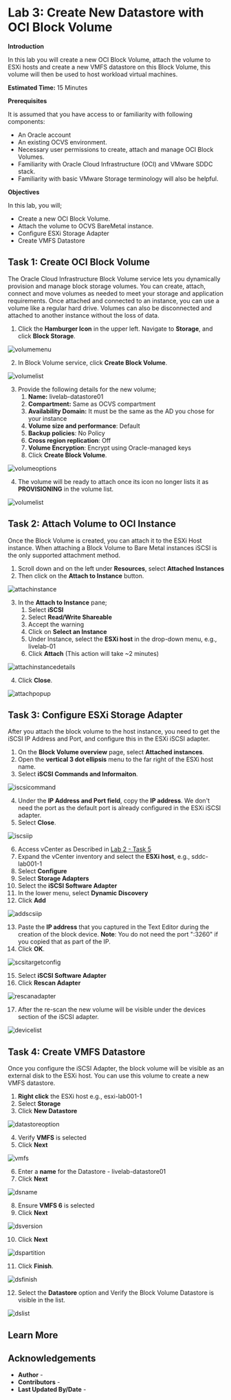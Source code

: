 # Lab 3: Create New Datastore with OCI Block Volume

**Introduction**

In this lab you will create a new OCI Block Volume, attach the volume to ESXi hosts and create a new VMFS datastore on this Block Volume, this volume will then be used to host workload virtual machines.

**Estimated Time:** 15 Minutes

**Prerequisites**

It is assumed that you have access to or familiarity with following components:

- An Oracle account
- An existing OCVS environment.
- Necessary user permissions to create, attach and manage OCI Block Volumes.
- Familiarity with Oracle Cloud Infrastructure (OCI) and VMware SDDC stack.
- Familiarity with basic VMware Storage terminology will also be helpful.

**Objectives**

In this lab, you will;

- Create a new OCI Block Volume.
- Attach the volume to OCVS BareMetal instance.
- Configure ESXi Storage Adapter
- Create VMFS Datastore

## Task 1: Create OCI Block Volume

The Oracle Cloud Infrastructure Block Volume service lets you dynamically provision and manage block storage volumes. You can create, attach, connect and move volumes as needed to meet your storage and application requirements. Once attached and connected to an instance, you can use a volume like a regular hard drive. Volumes can also be disconnected and attached to another instance without the loss of data.

1. Click the **Hamburger Icon** in the upper left. Navigate to **Storage**, and click **Block Storage**.

![volumemenu](./images/volumemenu.png)

2. In Block Volume service, click **Create Block Volume**.

![volumelist](./images/createvolume.png)

3. Provide the following details for the new volume;
      1. **Name:** livelab-datastore01
      2. **Compartment:** Same as OCVS compartment
      3. **Availability Domain:** It must be the same as the AD you chose for your instance
      4. **Volume size and performance**: Default
      5. **Backup policies**: No Policy
      6. **Cross region replication**: Off
      7. **Volume Encryption**: Encrypt using Oracle-managed keys
      8. Click **Create Block Volume**.

![volumeoptions](./images/volumeoption.png)

4. The volume will be ready to attach once its icon no longer lists it as **PROVISIONING** in the volume list.

![volumelist](./images/volumelist.png)

## Task 2: Attach Volume to OCI Instance

Once the Block Volume is created, you can attach it to the ESXi Host instance. When attaching a Block Volume to Bare Metal instances iSCSI is the only supported attachment method.

1. Scroll down and on the left under **Resources**, select **Attached Instances**
2. Then click on the **Attach to Instance** button.

![attachinstance](./images/attachinstance.png)

3. In the **Attach to Instance** pane;
      1. Select **iSCSI**
      2. Select **Read/Write Shareable**
      3. Accept the warning
      4. Click on **Select an Instance**
      5. Under Instance, select the **ESXi host** in the drop-down menu, e.g., livelab-01
      6. Click **Attach** (This action will take ~2 minutes)

![attachinstancedetails](./images/attachinstancedetails.png)

4. Click **Close**.

![attachpopup](./images/attachinstanceclose.png)

## Task 3: Configure ESXi Storage Adapter

After you attach the block volume to the host instance, you need to get the iSCSI IP Address and Port, and configure this in the ESXi iSCSI adapter.

1. On the **Block Volume overview** page, select **Attached instances**.
2. Open the **vertical 3 dot ellipsis** menu to the far right of the ESXi host name.
3. Select **iSCSI Commands and Informaiton**.

![iscsicommand](./images/iscsicommand.png)

4. Under the **IP Address and Port field**, copy the **IP address**. We don't need the port as the default port is already configured in the ESXi iSCSI adapter.
5. Select **Close**.

![iscsiip](./images/iscsiip.png)

6. Access vCenter as Described in [Lab 2 - Task 5](./../deploy_ocvs/deploy_ocvs.md/)
7. Expand the vCenter inventory and select the **ESXi host**, e.g., sddc-lab001-1
8. Select **Configure**
9.  Select **Storage Adapters**
10. Select the **iSCSI Software Adapter**
11. In the lower menu, select **Dynamic Discovery**
12. Click **Add**

![addscsiip](./images/addscsiip.png)

13. Paste the **IP address** that you captured in the Text Editor during the creation of the block device.
    **Note**: You do not need the port ":3260" if you copied that as part of the IP.
14. Click **OK**.

![scsitargetconfig](./images/scsitargetconfig.png)

15. Select **iSCSI Software Adapter**
16. Click **Rescan Adapter**

![rescanadapter](./images/rescanadapter.png)

17. After the re-scan the new volume will be visible under the devices section of the iSCSI adapter.

![devicelist](./images/storagelist.png)

## Task 4: Create VMFS Datastore
Once you configure the iSCSI Adapter, the block volume will be visible as an external disk to the ESXi host. You can use this volume to create a new VMFS datastore.

1. **Right click** the ESXi host e.g., esxi-lab001-1
2. Select **Storage**
3. Click **New Datastore**

![datastoreoption](./images/newdatastore.png)

4. Verify **VMFS** is selected
5. Click **Next**

![vmfs](./images/datastorevmfs.png)

6. Enter a **name** for the Datastore - livelab-datastore01
7. Click **Next**

![dsname](./images/datastorename.png)

8. Ensure **VMFS 6** is selected
9.  Click **Next**

![dsversion](./images/datastoreversion.png)

10. Click **Next**

![dspartition](./images/datastorepartition.png)

11. Click **Finish**.

![dsfinish](./images/datastorefinish.png)

12. Select the **Datastore** option and Verify the Block Volume Datastore is visible in the list.

![dslist](./images/datastorelist.png)

## Learn More

## Acknowledgements

- **Author** -
- **Contributors** -
- **Last Updated By/Date** -